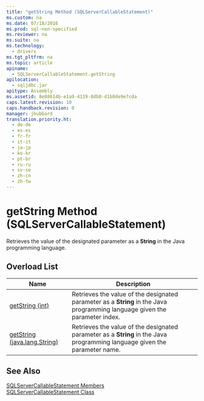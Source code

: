 ```yaml
---
title: "getString Method (SQLServerCallableStatement)"
ms.custom: na
ms.date: 07/18/2016
ms.prod: sql-non-specified
ms.reviewer: na
ms.suite: na
ms.technology: 
  - drivers
ms.tgt_pltfrm: na
ms.topic: article
apiname: 
  - SQLServerCallableStatement.getString
apilocation: 
  - sqljdbc.jar
apitype: Assembly
ms.assetid: 8e88614b-e1a9-4119-8db0-d1b8de9e7cda
caps.latest.revision: 10
caps.handback.revision: 0
manager: jhubbard
translation.priority.ht: 
  - de-de
  - es-es
  - fr-fr
  - it-it
  - ja-jp
  - ko-kr
  - pt-br
  - ru-ru
  - sv-se
  - zh-cn
  - zh-tw
---
```

# getString Method (SQLServerCallableStatement)
  Retrieves the value of the designated parameter as a **String** in the Java programming language.  
  
## Overload List  
  
|Name|Description|  
|----------|-----------------|  
|[getString (int)](../content/getString-Method--int-.md)|Retrieves the value of the designated parameter as a **String** in the Java programming language given the parameter index.|  
|[getString (java.lang.String)](../content/getString-Method--java.lang.String-.md)|Retrieves the value of the designated parameter as a **String** in the Java programming language given the parameter name.|  
  
## See Also  
 [SQLServerCallableStatement Members](../content/SQLServerCallableStatement-Members.md)   
 [SQLServerCallableStatement Class](../content/SQLServerCallableStatement-Class.md)  
  
  